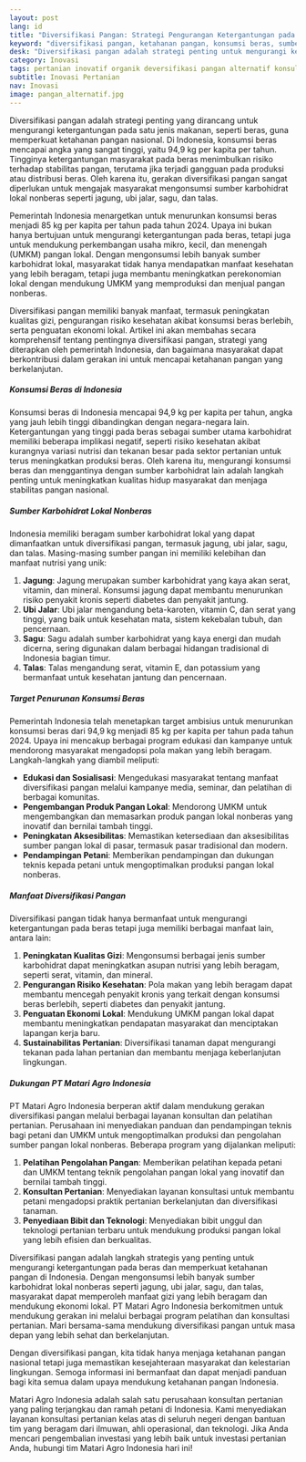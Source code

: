 ```yaml
---
layout: post
lang: id
title: "Diversifikasi Pangan: Strategi Pengurangan Ketergantungan pada Beras untuk Ketahanan Pangan"
keyword: "diversifikasi pangan, ketahanan pangan, konsumsi beras, sumber karbohidrat lokal, UMKM pangan lokal, Indonesia, PT Matari Agro Indonesia"
desk: "Diversifikasi pangan adalah strategi penting untuk mengurangi ketergantungan pada beras dan memperkuat ketahanan pangan."
category: Inovasi
tags: pertanian inovatif organik deversifikasi pangan alternatif konsultan ketahanan pangan
subtitle: Inovasi Pertanian
nav: Inovasi
image: pangan_alternatif.jpg
---
```


Diversifikasi pangan adalah strategi penting yang dirancang untuk mengurangi ketergantungan pada satu jenis makanan, seperti beras, guna memperkuat ketahanan pangan nasional. Di Indonesia, konsumsi beras mencapai angka yang sangat tinggi, yaitu 94,9 kg per kapita per tahun. Tingginya ketergantungan masyarakat pada beras menimbulkan risiko terhadap stabilitas pangan, terutama jika terjadi gangguan pada produksi atau distribusi beras. Oleh karena itu, gerakan diversifikasi pangan sangat diperlukan untuk mengajak masyarakat mengonsumsi sumber karbohidrat lokal nonberas seperti jagung, ubi jalar, sagu, dan talas.

Pemerintah Indonesia menargetkan untuk menurunkan konsumsi beras menjadi 85 kg per kapita per tahun pada tahun 2024. Upaya ini bukan hanya bertujuan untuk mengurangi ketergantungan pada beras, tetapi juga untuk mendukung perkembangan usaha mikro, kecil, dan menengah (UMKM) pangan lokal. Dengan mengonsumsi lebih banyak sumber karbohidrat lokal, masyarakat tidak hanya mendapatkan manfaat kesehatan yang lebih beragam, tetapi juga membantu meningkatkan perekonomian lokal dengan mendukung UMKM yang memproduksi dan menjual pangan nonberas.

Diversifikasi pangan memiliki banyak manfaat, termasuk peningkatan kualitas gizi, pengurangan risiko kesehatan akibat konsumsi beras berlebih, serta penguatan ekonomi lokal. Artikel ini akan membahas secara komprehensif tentang pentingnya diversifikasi pangan, strategi yang diterapkan oleh pemerintah Indonesia, dan bagaimana masyarakat dapat berkontribusi dalam gerakan ini untuk mencapai ketahanan pangan yang berkelanjutan.

##### Konsumsi Beras di Indonesia

Konsumsi beras di Indonesia mencapai 94,9 kg per kapita per tahun, angka yang jauh lebih tinggi dibandingkan dengan negara-negara lain. Ketergantungan yang tinggi pada beras sebagai sumber utama karbohidrat memiliki beberapa implikasi negatif, seperti risiko kesehatan akibat kurangnya variasi nutrisi dan tekanan besar pada sektor pertanian untuk terus meningkatkan produksi beras. Oleh karena itu, mengurangi konsumsi beras dan menggantinya dengan sumber karbohidrat lain adalah langkah penting untuk meningkatkan kualitas hidup masyarakat dan menjaga stabilitas pangan nasional.

##### Sumber Karbohidrat Lokal Nonberas

Indonesia memiliki beragam sumber karbohidrat lokal yang dapat dimanfaatkan untuk diversifikasi pangan, termasuk jagung, ubi jalar, sagu, dan talas. Masing-masing sumber pangan ini memiliki kelebihan dan manfaat nutrisi yang unik:

1. **Jagung**: Jagung merupakan sumber karbohidrat yang kaya akan serat, vitamin, dan mineral. Konsumsi jagung dapat membantu menurunkan risiko penyakit kronis seperti diabetes dan penyakit jantung.
2. **Ubi Jalar**: Ubi jalar mengandung beta-karoten, vitamin C, dan serat yang tinggi, yang baik untuk kesehatan mata, sistem kekebalan tubuh, dan pencernaan.
3. **Sagu**: Sagu adalah sumber karbohidrat yang kaya energi dan mudah dicerna, sering digunakan dalam berbagai hidangan tradisional di Indonesia bagian timur.
4. **Talas**: Talas mengandung serat, vitamin E, dan potassium yang bermanfaat untuk kesehatan jantung dan pencernaan.

##### Target Penurunan Konsumsi Beras

Pemerintah Indonesia telah menetapkan target ambisius untuk menurunkan konsumsi beras dari 94,9 kg menjadi 85 kg per kapita per tahun pada tahun 2024. Upaya ini mencakup berbagai program edukasi dan kampanye untuk mendorong masyarakat mengadopsi pola makan yang lebih beragam. Langkah-langkah yang diambil meliputi:

- **Edukasi dan Sosialisasi**: Mengedukasi masyarakat tentang manfaat diversifikasi pangan melalui kampanye media, seminar, dan pelatihan di berbagai komunitas.
- **Pengembangan Produk Pangan Lokal**: Mendorong UMKM untuk mengembangkan dan memasarkan produk pangan lokal nonberas yang inovatif dan bernilai tambah tinggi.
- **Peningkatan Aksesibilitas**: Memastikan ketersediaan dan aksesibilitas sumber pangan lokal di pasar, termasuk pasar tradisional dan modern.
- **Pendampingan Petani**: Memberikan pendampingan dan dukungan teknis kepada petani untuk mengoptimalkan produksi pangan lokal nonberas.

##### Manfaat Diversifikasi Pangan

Diversifikasi pangan tidak hanya bermanfaat untuk mengurangi ketergantungan pada beras tetapi juga memiliki berbagai manfaat lain, antara lain:

1. **Peningkatan Kualitas Gizi**: Mengonsumsi berbagai jenis sumber karbohidrat dapat meningkatkan asupan nutrisi yang lebih beragam, seperti serat, vitamin, dan mineral.
2. **Pengurangan Risiko Kesehatan**: Pola makan yang lebih beragam dapat membantu mencegah penyakit kronis yang terkait dengan konsumsi beras berlebih, seperti diabetes dan penyakit jantung.
3. **Penguatan Ekonomi Lokal**: Mendukung UMKM pangan lokal dapat membantu meningkatkan pendapatan masyarakat dan menciptakan lapangan kerja baru.
4. **Sustainabilitas Pertanian**: Diversifikasi tanaman dapat mengurangi tekanan pada lahan pertanian dan membantu menjaga keberlanjutan lingkungan.

##### Dukungan PT Matari Agro Indonesia

PT Matari Agro Indonesia berperan aktif dalam mendukung gerakan diversifikasi pangan melalui berbagai layanan konsultan dan pelatihan pertanian. Perusahaan ini menyediakan panduan dan pendampingan teknis bagi petani dan UMKM untuk mengoptimalkan produksi dan pengolahan sumber pangan lokal nonberas. Beberapa program yang dijalankan meliputi:

1. **Pelatihan Pengolahan Pangan**: Memberikan pelatihan kepada petani dan UMKM tentang teknik pengolahan pangan lokal yang inovatif dan bernilai tambah tinggi.
2. **Konsultan Pertanian**: Menyediakan layanan konsultasi untuk membantu petani mengadopsi praktik pertanian berkelanjutan dan diversifikasi tanaman.
3. **Penyediaan Bibit dan Teknologi**: Menyediakan bibit unggul dan teknologi pertanian terbaru untuk mendukung produksi pangan lokal yang lebih efisien dan berkualitas.

Diversifikasi pangan adalah langkah strategis yang penting untuk mengurangi ketergantungan pada beras dan memperkuat ketahanan pangan di Indonesia. Dengan mengonsumsi lebih banyak sumber karbohidrat lokal nonberas seperti jagung, ubi jalar, sagu, dan talas, masyarakat dapat memperoleh manfaat gizi yang lebih beragam dan mendukung ekonomi lokal. PT Matari Agro Indonesia berkomitmen untuk mendukung gerakan ini melalui berbagai program pelatihan dan konsultasi pertanian. Mari bersama-sama mendukung diversifikasi pangan untuk masa depan yang lebih sehat dan berkelanjutan.

Dengan diversifikasi pangan, kita tidak hanya menjaga ketahanan pangan nasional tetapi juga memastikan kesejahteraan masyarakat dan kelestarian lingkungan. Semoga informasi ini bermanfaat dan dapat menjadi panduan bagi kita semua dalam upaya mendukung ketahanan pangan Indonesia.

Matari Agro Indonesia adalah salah satu perusahaan konsultan pertanian yang paling terjangkau dan ramah petani di Indonesia. Kami menyediakan layanan konsultasi pertanian kelas atas di seluruh negeri dengan bantuan tim yang beragam dari ilmuwan, ahli operasional, dan teknologi. Jika Anda mencari pengembalian investasi yang lebih baik untuk investasi pertanian Anda, hubungi tim Matari Agro Indonesia hari ini!


